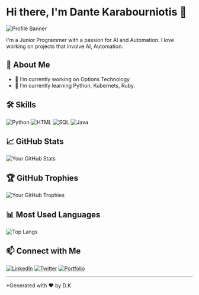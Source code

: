# Hi there, I'm Dante Karabourniotis 👋

![Profile Banner](https://github.com/your-username/assets-repo-name/raw/main/path/to/your/image.png)

I'm a Junior Programmer with a passion for AI and Automation. I love working on projects that involve AI, Automation.

## 🚀 About Me

- 🔭 I’m currently working on Options Technology
- 🌱 I’m currently learning Python, Kubernets, Ruby.

## 🛠️ Skills

![Python](https://img.shields.io/badge/-Python-000?&logo=Python)
![HTML](https://img.shields.io/badge/-HTML-000?&logo=HTML5)
![SQL](https://img.shields.io/badge/-SQL-000?&logo=MySQL)
![Java](https://img.shields.io/badge/-Java-000?&logo=Java&logoColor=007396)

## 📈 GitHub Stats

![Your GitHub Stats](https://github-readme-stats.vercel.app/api?username=your-github-username&show_icons=true&theme=radical)

## 🏆 GitHub Trophies

![Your GitHub Trophies](https://github-profile-trophy.vercel.app/?username=your-github-username&theme=radical)

## 📊 Most Used Languages

![Top Langs](https://github-readme-stats.vercel.app/api/top-langs/?username=your-github-username&layout=compact&theme=radical)

## 📫 Connect with Me
[![LinkedIn](https://img.shields.io/badge/-LinkedIn-000?&logo=LinkedIn&logoColor=0A66C2)](https://www.linkedin.com/in/dante-karabourniotis-841687116/)
[![Twitter](https://img.shields.io/badge/-Twitter-000?&logo=Twitter&logoColor=1DA1F2)](https://x.com/dantekara?s=21&t=YrG-w81en6FspoVXBBD82w)
[![Portfolio](https://img.shields.io/badge/-Portfolio-000?&logo=Internet-Explorer)](https://your-portfolio-link.com)

---

*Generated with ❤️ by D.K
